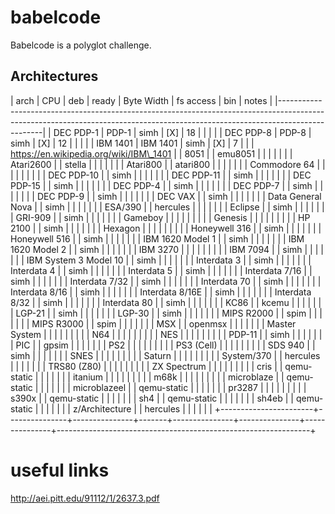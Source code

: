 # babelcode

Babelcode is a polyglot challenge.

## Architectures


|	arch		|	CPU	|	deb	| ready	| Byte Width	| fs access	|	bin	|			notes					|
|-------------------------------------------------------------------------------------------------------------------------------------------------------------------------------|
| DEC PDP-1		| PDP-1		| simh		| [X]	| 18		|		|		|								|
| DEC PDP-8		| PDP-8		| simh		| [X]	| 12		|		|		|								|
| IBM 1401		| IBM 1401	| simh		| [X]	| 7		|		|		| https://en.wikipedia.org/wiki/IBM\_1401			|
| 8051			|		| emu8051	|	|		|		|		|								|
| Atari2600		|		| stella	|	|		|		|		|								|
| Atari800		|		| atari800	|	|		|		|		|								|
| Commodore 64		|		|		|	|		|		|		|								|
| DEC PDP-10		|		| simh		|	|		|		|		|								|
| DEC PDP-11		|		| simh		|	|		|		|		|								|
| DEC PDP-15		|		| simh		|	|		|		|		|								|
| DEC PDP-4		|		| simh		|	|		|		|		|								|
| DEC PDP-7		|		| simh		|	|		|		|		|								|
| DEC PDP-9		|		| simh		|	|		|		|		|								|
| DEC VAX		|		| simh		|	|		|		|		|								|
| Data General Nova	|		| simh		|	|		|		|		|								|
| ESA/390		|		| hercules	|	|		|		|		|								|
| Eclipse		|		| simh		|	|		|		|		|								|
| GRI-909		|		| simh		|	|		|		|		|								|
| Gameboy		|		|		|	|		|		|		|								|
| Genesis		|		|		|	|		|		|		|								|
| HP 2100		|		| simh		|	|		|		|		|								|
| Hexagon		|		|		|	|		|		|		|								|
| Honeywell 316		|		| simh		|	|		|		|		|								|
| Honeywell 516		|		| simh		|	|		|		|		|								|
| IBM 1620 Model 1	|		| simh		|	|		|		|		|								|
| IBM 1620 Model 2	|		| simh		|	|		|		|		|								|
| IBM 3270		|		|		|	|		|		|		|								|
| IBM 7094		|		| simh		|	|		|		|		|								|
| IBM System 3 Model 10	|		| simh		|	|		|		|		|								|
| Interdata 3		|		| simh		|	|		|		|		|								|
| Interdata 4		|		| simh		|	|		|		|		|								|
| Interdata 5		|		| simh		|	|		|		|		|								|
| Interdata 7/16	|		| simh		|	|		|		|		|								|
| Interdata 7/32	|		| simh		|	|		|		|		|								|
| Interdata 70		|		| simh		|	|		|		|		|								|
| Interdata 8/16	|		| simh		|	|		|		|		|								|
| Interdata 8/16E	|		| simh		|	|		|		|		|								|
| Interdata 8/32	|		| simh		|	|		|		|		|								|
| Interdata 80		|		| simh		|	|		|		|		|								|
| KC86			|		| kcemu		|	|		|		|		|								|
| LGP-21		|		| simh		|	|		|		|		|								|
| LGP-30		|		| simh		|	|		|		|		|								|
| MIPS R2000		|		| spim		|	|		|		|		|								|
| MIPS R3000		|		| spim		|	|		|		|		|								|
| MSX			|		| openmsx	|	|		|		|		|								|
| Master System		|		|		|	|		|		|		|								|
| N64			|		|		|	|		|		|		|								|
| NES			|		|		|	|		|		|		|								|
| PDP-11		|		| simh		|	|		|		|		|								|
| PIC			|		| gpsim		|	|		|		|		|								|
| PS2			|		|		|	|		|		|		|								|
| PS3 (Cell)		|		|		|	|		|		|		|								|
| SDS 940		|		| simh		|	|		|		|		|								|
| SNES			|		|		|	|		|		|		|								|
| Saturn		|		|		|	|		|		|		|								|
| System/370		|		| hercules	|	|		|		|		|								|
| TRS80 (Z80)		|		|		|	|		|		|		|								|
| ZX Spectrum		|		|		|	|		|		|		|								|
| cris			|		| qemu-static	|	|		|		|		|								|
| itanium		|		|		|	|		|		|		|								|
| m68k			|		|		|	|		|		|		|								|
| microblaze		|		| qemu-static	|	|		|		|		|								|
| microblazeel		|		| qemu-static	|	|		|		|		|								|
| pr3287		|		|		|	|		|		|		|								|
| s390x			|		| qemu-static	|	|		|		|		|								|
| sh4			|		| qemu-static	|	|		|		|		|								|
| sh4eb			|		| qemu-static	|	|		|		|		|								|
| z/Architecture	|		| hercules	|	|		|		|		|								|
+-----------------------+---------------+---------------+-------+---------------+---------------+---------------+---------------------------------------------------------------+

# useful links
http://aei.pitt.edu/91112/1/2637.3.pdf
